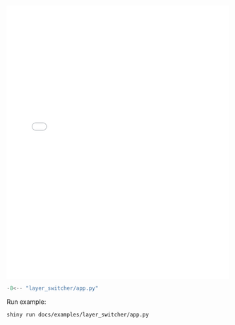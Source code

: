 <!-- <a href="app.html" target="_blank">See example in action</a> -->

<iframe src="app.html" height="620px", width="100%" style="border:none;"></iframe>

```python
-8<-- "layer_switcher/app.py"
```

Run example:

``` bash
shiny run docs/examples/layer_switcher/app.py
```
